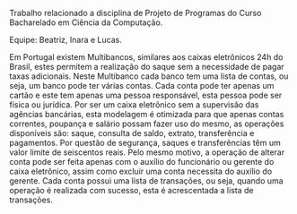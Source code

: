 Trabalho relacionado a disciplina de Projeto de Programas do Curso Bacharelado em Ciência da Computação.

Equipe: Beatriz, Inara e Lucas.

Em Portugal existem Multibancos, similares aos caixas eletrônicos 24h do Brasil, estes permitem a realização do saque sem a necessidade de pagar taxas adicionais.
Neste Multibanco cada banco tem uma lista de contas, ou seja, um banco pode ter várias contas. Cada conta pode ter apenas um cartão e este tem apenas uma pessoa responsável, esta pessoa pode ser física ou jurídica.
Por ser um caixa eletrônico sem a supervisão das agências bancárias, esta modelagem é otimizada para que apenas contas correntes, poupança e salário possam fazer uso do mesmo, as operações disponíveis são: saque, consulta de saldo, extrato, transferência e pagamentos.
Por questão de segurança, saques e transferências têm um valor limite de seiscentos reais. Pelo mesmo motivo, a operação de alterar conta pode ser feita apenas com o auxílio do funcionário ou gerente do caixa eletrônico, assim como excluir uma conta necessita do auxílio do gerente.
Cada conta possui uma lista de transações, ou seja, quando uma operação é realizada com sucesso, esta é acrescentada a lista de transações.
